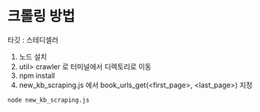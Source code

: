 # 크롤링 방법

타깃 : 스테디셀러

1. 노드 설치
2. util> crawler 로 터미널에서 디렉토리로 이동 
3. npm install 
3. new_kb_scraping.js 에서 book_urls_get(<first_page>, <last_page>) 지정



` node new_kb_scraping.js `
